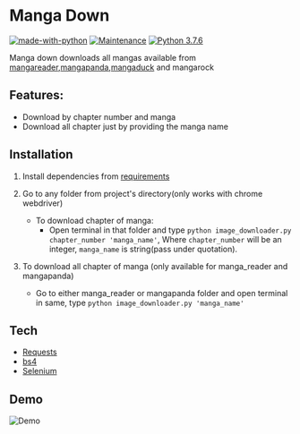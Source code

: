 # Manga Down

[![made-with-python](https://img.shields.io/badge/Made%20with-Python-1f425f.svg)](https://www.python.org/)
[![Maintenance](https://img.shields.io/badge/Maintained%3F-yes-green.svg)](https://github.com/shaikhsajid1111/manga-down/graphs/commit-activity)
[![Python 3.7.6](https://img.shields.io/badge/python-3.7.6-blue.svg)](https://www.python.org/downloads/release/python-376/)





Manga down downloads all mangas available from [mangareader](http://mangareader.net),[mangapanda](http://mangapanda.com),[mangaduck](http://mangapanda.net) and mangarock



## Features:
- Download by chapter number and manga
- Download all chapter just by providing the manga name


## Installation
1. Install dependencies from [requirements](requirements.txt)

1. Go to any folder from project's directory(only works with chrome webdriver)
    - To download chapter of manga:
      - Open terminal in that folder and type ```python image_downloader.py chapter_number 'manga_name'```, Where ```chapter_number``` will be an integer, ```manga_name``` is string(pass under quotation).

1. To download all chapter of manga (only available for manga_reader and mangapanda)
    - Go to either manga_reader or mangapanda folder and open terminal in same, type ```python image_downloader.py 'manga_name'```



## Tech

- [Requests](https://requests.readthedocs.io/en/master/)
- [bs4](https://pypi.org/project/beautifulsoup4/)
- [Selenium](https://selenium-python.readthedocs.io/getting-started.html)

## Demo

![Demo](screenshots/converttogif.gif)